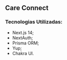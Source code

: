 ## Care Connect

### Tecnologias Utilizadas:
- Next.js 14;
- NextAuth;
- Prisma ORM;
- Yup;
- Chakra UI.
